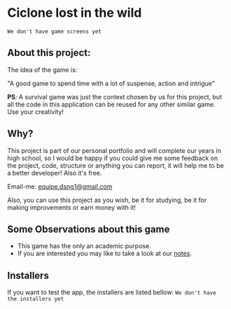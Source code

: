 # Ciclone lost in the wild

`We don't have game screens yet`

## About this project:

The idea of the game is:

"A good game to spend time with a lot of suspense, action and intrigue"

**PS**: A survival game was just the context chosen by us for this project, but all the code in this application can be reused for any other similar game. Use your creativity!

## Why?

This project is part of our personal portfolio and will complete our years in high school, so I would be happy if you could give me some feedback on the project, code, structure or anything you can report, it will help me to be a better developer! Also it's free.

Email-me: equipe.dsng1@gmail.com

Also, you can use this project as you wish, be it for studying, be it for making improvements or earn money with it!

## Some Observations about this game

* This game has the only an academic purpose.
* If you are interested you may like to take a look at our [notes](https://drive.google.com/drive/folders/1OKlKHqNDq7d5Li7_rooaGlfkqT3ILrMV?usp=sharing).

## Installers

If you want to test the app, the installers are listed bellow:
`We don't have the installers yet`
